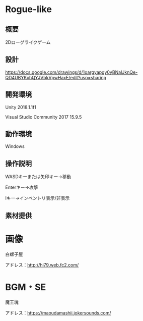 # Rogue-like  

## 概要  
2Dローグライクゲーム

## 設計  
https://docs.google.com/drawings/d/1oargyapgy0yBNaIJknQe-QD4UBYKxhQYJVbkVpwHaxE/edit?usp=sharing

## 開発環境
Unity 2018.1.1f1

Visual Studio Community 2017 15.9.5

## 動作環境
Windows

## 操作説明
WASDキーまたは矢印キー→移動

Enterキー→攻撃

Iキー→インベントリ表示/非表示

## 素材提供
# 画像
白螺子屋

アドレス：http://hi79.web.fc2.com/

# BGM・SE
魔王魂

アドレス：https://maoudamashii.jokersounds.com/
